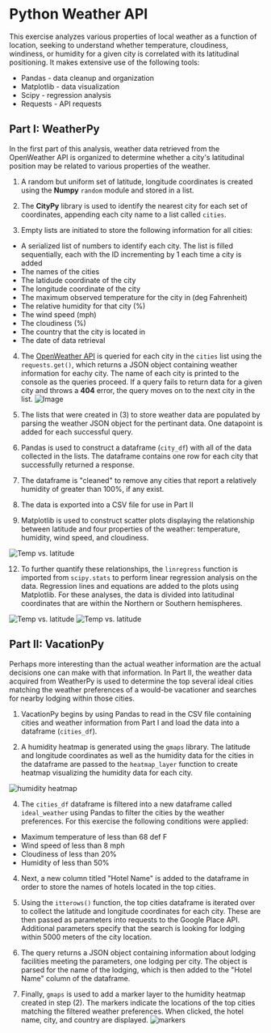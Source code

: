 # Python Weather API

This exercise analyzes various properties of local weather as a function of location, seeking to understand whether temperature, cloudiness, windiness, or humidity for a given city is correlated with its latitudinal positioning. It makes extensive use of the following tools:

- Pandas - data cleanup and organization
- Matplotlib - data visualization
- Scipy - regression analysis
- Requests - API requests

## Part I: WeatherPy
In the first part of this analysis, weather data retrieved from the OpenWeather API is organized to determine whether a city's latitudinal position may be related to various properties of the weather. 

1. A random but uniform set of latitude, longitude coordinates is created using the **Numpy** `random` module and stored in a list.

2. The **CityPy** library is used to identify the nearest city for each set of coordinates, appending each city name to a list called `cities`.

3. Empty lists are initiated to store the following information for all cities:

- A serialized list of numbers to identify each city. The list is filled sequentially, each with the ID incrementing by 1 each time a city is added
- The names of the cities
- The latidude coordinate of the city
- The longitude coordinate of the city
- The maximum observed temperature for the city in (deg Fahrenheit)
- The relative humidity for that city (%)
- The wind speed (mph)
- The cloudiness (%)
- The country that the city is located in
- The date of data retrieval

4. The [OpenWeather API](https://openweathermap.org/current) is queried for each city in the `cities` list using the `requests.get()`, which returns a JSON object containing weather information for eachy city. The name of each city is printed to the console as the queries proceed. If a query fails to return data for a given city and throws a **404** error, the query moves on to the next city in the list. ![Image](images/data_retrieval.PNG)

5. The lists that were created in (3) to store weather data are populated by parsing the weather JSON object for the pertinant data. One datapoint is added for each successful query. 

6. Pandas is used to construct a dataframe (`city_df`) with all of the data collected in the lists. The dataframe contains one row for each city that successfully returned a response. 

7. The dataframe is "cleaned" to remove any cities that report a relatively humidity of greater than 100%, if any exist.

8. The data is exported into a CSV file for use in Part II

9. Matplotlib is used to construct scatter plots displaying the relationship between latitude and four properties of the weather: temperature, humidity, wind speed, and cloudiness.

![Temp vs. latitude](/WeatherPy/Fig1_Lat_v_Temp.png)

12. To further quantify these relationships, the `linregress` function is imported from `scipy.stats` to perform linear regression analysis on the data. Regression lines and equations are added to the plots using Matplotlib. For these analyses, the data is divided into latitudinal coordinates that are within the Northern or Southern hemispheres.

![Temp vs. latitude](/WeatherPy/Fig5_NH_Lat_v_Temp.png)
![Temp vs. latitude](/WeatherPy/Fig6_SH_Lat_v_Temp.png)

## Part II: VacationPy
Perhaps more interesting than the actual weather information are the actual decisions one can make with that information. In Part II, the weather data acquired from WeatherPy is used to determine the top several ideal cities matching the weather preferences of a would-be vacationer and searches for nearby lodging within those cities. 

1. VacationPy begins by using Pandas to read in the CSV file containing cities and weather information from Part I and load the data into a dataframe (`cities_df`).

2. A humidity heatmap is generated using the `gmaps` library. The latitude and longitude coordinates as well as the humidity data for the cities in the dataframe are passed to the `heatmap_layer` function to create heatmap visualizing the humidity data for each city.

![humidity heatmap](/images/humidity_heatmap.PNG) 

4. The `cities_df` dataframe is filtered into a new dataframe called `ideal_weather` using Pandas to filter the cities by the weather preferences. For this exercise the following conditions were applied:
- Maximum temperature of less than 68 def F
- Wind speed of less than 8 mph
- Cloudiness of less than 20%
- Humidity of less than 50%

4. Next, a new column titled "Hotel Name" is added to the dataframe in order to store the names of hotels located in the top cities. 

5. Using the `itterows()` function, the top cities dataframe is iterated over to collect the latitude and longitude coordinates for each city. These are then passed as parameters into requests to the Google Place API. Additional parameters specify that the search is looking for lodging within 5000 meters of the city location. 

6. The query returns a JSON object containing information about lodging facilities meeting the parameters, one lodging per city. The object is parsed for the name of the lodging, which is then added to the "Hotel Name" column of the dataframe.

7. Finally, `gmaps` is used to add a marker layer to the humidity heatmap created in step (2). The markers indicate the locations of the top cities matching the filtered weather preferences. When clicked, the hotel name, city, and country are displayed.
![markers](/images/hotel_markers.PNG)
